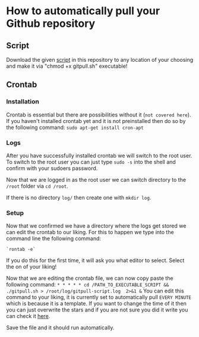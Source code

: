 # How to automatically pull your Github repository

## Script

Download the given [script](gitpull.sh) in this repository to any location of your choosing and make it via "chmod +x gitpull.sh" executable!

## Crontab

### Installation
Crontab is essential but there are possibilities without it (`not covered here`).
If you haven't installed crontab yet and it is not preinstalled then do so by the following command:
    `sudo apt-get install cron-apt`

### Logs
After you have successfully installed crontab we will switch to the root user.
To switch to the root user you can just type `sudo -s` into the shell and confirm with your sudoers password.

Now that we are logged in as the root user we can switch directory to the `/root` folder via `cd /root`.

If there is no directory `log/` then create one with `mkdir log`.

### Setup
Now that we confirmed we have a directory where the logs get stored we can edit the crontab to our liking. For this to happen we type into the command line the following command:

    `rontab -e`

If you do this for the first time, it will ask you what editor to select. Select the on of your liking!

Now that we are editing the crontab file, we can now copy paste the following command:
    `* * * * * cd /PATH_TO_EXECUTABLE_SCRIPT && ./gitpull.sh > /root/log/gitpull-script.log  2>&1 &`
You can edit this command to your liking, it is currently set to automatically pull `EVERY MINUTE` which is because it is a template.
If you want to change the time of it then you can just overwrite the stars and if you are not sure you did it write you can check it [here](https://www.crondrive.com/test-cron-expression?expression=0+2+%2A+%2A+%2A).

Save the file and it should run automatically.
